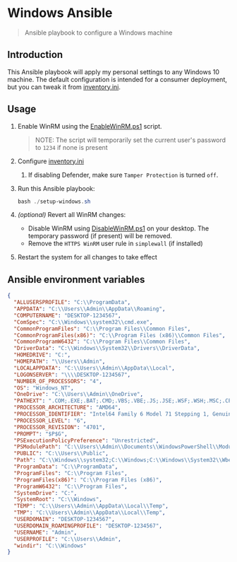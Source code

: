 # Windows Ansible

> Ansible playbook to configure a Windows machine

## Introduction

This Ansible playbook will apply my personal settings to any Windows 10 machine.
The default configuration is intended for a consumer deployment, but you can tweak it from [inventory.ini](inventory.ini).

## Usage

1. Enable WinRM using the [EnableWinRM.ps1](EnableWinRM.ps1) script.

   > NOTE: The script will temporarily set the current user's password to `1234` if none is present

2. Configure [inventory.ini](inventory.ini)

   1. If disabling Defender, make sure `Tamper Protection` is turned `off`.

3. Run this Ansible playbook:

   ```powershell
   bash ./setup-windows.sh
   ```

4. _(optional)_ Revert all WinRM changes:

   - Disable WinRM using [DisableWinRM.ps1](DisableWinRM.ps1) on your desktop. The temporary password (if present) will be removed.
   - Remove the `HTTPS WinRM` user rule in `simplewall` (if installed)

5. Restart the system for all changes to take effect

## Ansible environment variables

```json
{
  "ALLUSERSPROFILE": "C:\\ProgramData",
  "APPDATA": "C:\\Users\\Admin\\AppData\\Roaming",
  "COMPUTERNAME": "DESKTOP-1234567",
  "ComSpec": "C:\\Windows\\system32\\cmd.exe",
  "CommonProgramFiles": "C:\\Program Files\\Common Files",
  "CommonProgramFiles(x86)": "C:\\Program Files (x86)\\Common Files",
  "CommonProgramW6432": "C:\\Program Files\\Common Files",
  "DriverData": "C:\\Windows\\System32\\Drivers\\DriverData",
  "HOMEDRIVE": "C:",
  "HOMEPATH": "\\Users\\Admin",
  "LOCALAPPDATA": "C:\\Users\\Admin\\AppData\\Local",
  "LOGONSERVER": "\\\\DESKTOP-1234567",
  "NUMBER_OF_PROCESSORS": "4",
  "OS": "Windows_NT",
  "OneDrive": "C:\\Users\\Admin\\OneDrive",
  "PATHEXT": ".COM;.EXE;.BAT;.CMD;.VBS;.VBE;.JS;.JSE;.WSF;.WSH;.MSC;.CPL",
  "PROCESSOR_ARCHITECTURE": "AMD64",
  "PROCESSOR_IDENTIFIER": "Intel64 Family 6 Model 71 Stepping 1, GenuineIntel",
  "PROCESSOR_LEVEL": "6",
  "PROCESSOR_REVISION": "4701",
  "PROMPT": "$P$G",
  "PSExecutionPolicyPreference": "Unrestricted",
  "PSModulePath": "C:\\Users\\Admin\\Documents\\WindowsPowerShell\\Modules;C:\\Program Files\\WindowsPowerShell\\Modules;C:\\Windows\\system32\\WindowsPowerShell\\v1.0\\Modules",
  "PUBLIC": "C:\\Users\\Public",
  "Path": "C:\\Windows\\system32;C:\\Windows;C:\\Windows\\System32\\Wbem;C:\\Windows\\System32\\WindowsPowerShell\\v1.0\\;C:\\Users\\Admin\\AppData\\Local\\Microsoft\\WindowsApps",
  "ProgramData": "C:\\ProgramData",
  "ProgramFiles": "C:\\Program Files",
  "ProgramFiles(x86)": "C:\\Program Files (x86)",
  "ProgramW6432": "C:\\Program Files",
  "SystemDrive": "C:",
  "SystemRoot": "C:\\Windows",
  "TEMP": "C:\\Users\\Admin\\AppData\\Local\\Temp",
  "TMP": "C:\\Users\\Admin\\AppData\\Local\\Temp",
  "USERDOMAIN": "DESKTOP-1234567",
  "USERDOMAIN_ROAMINGPROFILE": "DESKTOP-1234567",
  "USERNAME": "Admin",
  "USERPROFILE": "C:\\Users\\Admin",
  "windir": "C:\\Windows"
}
```
